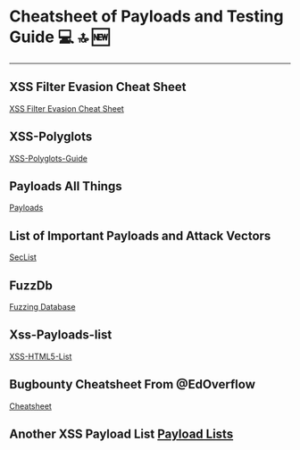 # Cheatsheet of Payloads and Testing Guide :computer: :top: :new:
<hr>
<h2>XSS Filter Evasion Cheat Sheet</h2>
<a href="https://www.owasp.org/index.php/XSS_Filter_Evasion_Cheat_Sheet#URL_encoding">XSS Filter Evasion Cheat Sheet</a>
<h2>XSS-Polyglots</h2>
<a href="https://github.com/0xsobky/HackVault/wiki/Unleashing-an-Ultimate-XSS-Polyglot">XSS-Polyglots-Guide</a>
<h2>Payloads All Things</h2>
<a href="https://github.com/swisskyrepo/PayloadsAllTheThings">Payloads</a>
<h2>List of Important Payloads and Attack Vectors</h2>
<a href="https://github.com/danielmiessler/SecLists">SecList</a>
<h2>FuzzDb</h2>
<a href="https://github.com/fuzzdb-project/fuzzdb">Fuzzing Database</a>
<h2>Xss-Payloads-list</h2>
<a href="https://xss.devwerks.net/">XSS-HTML5-List</a>
<h2>Bugbounty Cheatsheet From @EdOverflow</h2>
<a href="https://github.com/EdOverflow/bugbounty-cheatsheet">Cheatsheet</a>
<h2>Another XSS Payload List</a>
<a href="https://github.com/ismailtasdelen/xss-payload-list">Payload Lists</a>
